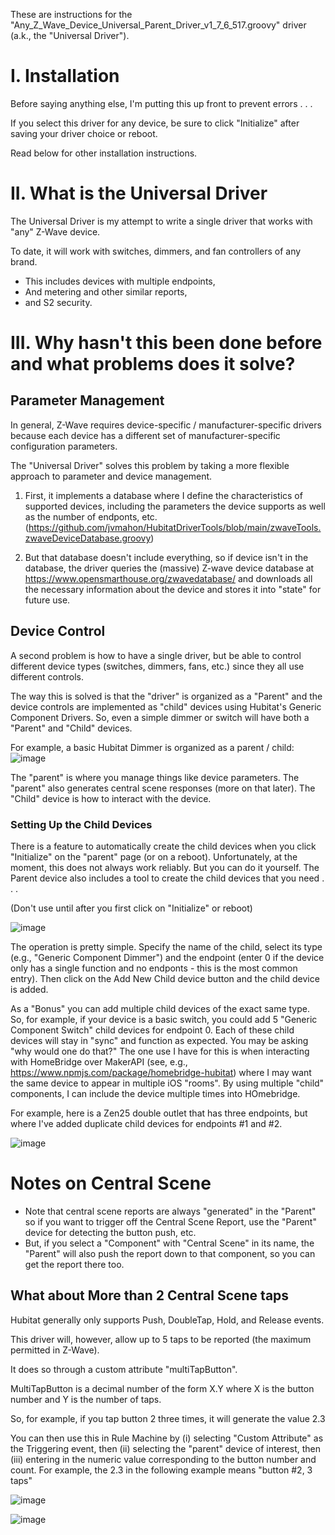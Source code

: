 These are instructions for the "Any_Z_Wave_Device_Universal_Parent_Driver_v1_7_6_517.groovy" driver (a.k., the "Universal Driver").

# I. Installation
Before saying anything else, I'm putting this up front to prevent errors . . .

If you select this driver for any device, be sure to click "Initialize" after saving your driver choice or reboot.

Read below for other installation instructions.


# II. What is the Universal Driver

The Universal Driver is my attempt to write a single driver that works with "any" Z-Wave device.

To date, it will work with switches, dimmers, and fan controllers of any brand.  
* This includes devices with multiple endpoints, 
* And metering and other similar reports,
* and S2 security.

# III. Why hasn't this been done before and what problems does it solve?

## Parameter Management
In general, Z-Wave requires device-specific / manufacturer-specific drivers because each device has a different set of manufacturer-specific configuration parameters.

The "Universal Driver" solves this problem by taking a more flexible approach to parameter and device management.
1. First, it implements a database where I define the characteristics of supported devices, including the parameters the device supports as well as the number of endponts, etc. (https://github.com/jvmahon/HubitatDriverTools/blob/main/zwaveTools.zwaveDeviceDatabase.groovy)

2. But that database doesn't include everything, so if device isn't in the database, the driver queries the (massive) Z-wave device database at https://www.opensmarthouse.org/zwavedatabase/ and downloads all the necessary information about the device and stores it into "state" for future use.

## Device Control

A second problem is how to have a single driver, but be able to control different device types (switches, dimmers, fans, etc.) since they all use different controls.

The way this is solved is that the "driver" is organized as a "Parent" and the device controls are implemented as "child" devices using Hubitat's Generic Component Drivers. So, even a simple dimmer or switch will have both a "Parent" and "Child" devices.

For example, a basic Hubitat Dimmer is organized as a parent / child:
![image](https://user-images.githubusercontent.com/15061942/158058546-fcfa91b4-3928-4763-bc24-74aeb136f465.png)

The "parent" is where you manage things like device parameters. The "parent" also generates central scene responses (more on that later).  The "Child" device is how to interact with the device.

### Setting Up the Child Devices
There is a feature to automatically create the child devices when you click "Initialize" on the "parent" page (or on a reboot). Unfortunately, at the moment, this does not always work reliably. But you can do it yourself.  The Parent device also includes a tool to create the child devices that you need . . .

(Don't use until after you first click on "Initialize" or reboot)

![image](https://user-images.githubusercontent.com/15061942/158058681-46f53cff-9dce-46f7-8231-28c7f148b7b3.png)

The operation is pretty simple. Specify the name of the child, select its type (e.g., "Generic Component Dimmer") and the endpoint (enter 0 if the device only has a single function and no endponts - this is the most common entry). Then click on the  Add New Child device button and the child device is added.

As a "Bonus" you can add multiple child devices of the exact same type. So, for example, if your device is a basic switch, you could add 5 "Generic Component Switch" child devices for endpoint 0. Each of these child devices  will stay in "sync" and function as expected. You may be asking "why would one do that?"  The one use I have for this is when interacting with HomeBridge over MakerAPI  (see, e.g., https://www.npmjs.com/package/homebridge-hubitat) where I may want the same device to appear in multiple iOS "rooms".  By using multiple "child" components, I can include the device multiple times into HOmebridge.

For example, here is a Zen25 double outlet that has three endpoints, but where I've added duplicate child devices for endpoints #1 and #2.

![image](https://user-images.githubusercontent.com/15061942/158059078-b95d1a74-d312-43d9-9e06-4c98a7f6a00d.png)

# Notes on Central Scene

* Note that central scene reports are always "generated" in the "Parent" so  if you want to trigger off the Central Scene Report, use the "Parent" device for detecting the button push, etc.
* But, if you select a "Component" with "Central Scene" in its name, the "Parent" will also push the report down to that component, so you can get the report there too. 

## What about More than 2 Central Scene taps
Hubitat generally only supports Push, DoubleTap, Hold, and Release events.

This driver will, however, allow up to 5 taps to be reported (the maximum permitted in Z-Wave).

It does so through a custom attribute "multiTapButton".

MultiTapButton is a decimal number of the form X.Y where X is the button number and Y is the number of taps.

So, for example, if you tap button 2 three times, it will generate the value 2.3

You can then use this in Rule Machine by (i) selecting "Custom Attribute" as the Triggering event, then (ii) selecting the "parent" device of interest, then (iii) entering in the numeric value corresponding to the button number and count. For example, the 2.3 in the following example means "button #2, 3 taps"

![image](https://user-images.githubusercontent.com/15061942/158059449-552fe6f4-dbf4-4ddd-9c1b-774ad8763b45.png)


![image](https://user-images.githubusercontent.com/15061942/158059358-6ad21082-8b56-4a3b-940e-8ab465731a24.png)









